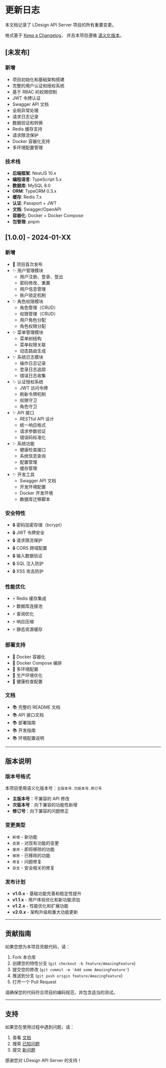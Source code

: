 # 更新日志

本文档记录了 LDesign API Server 项目的所有重要变更。

格式基于 [Keep a Changelog](https://keepachangelog.com/zh-CN/1.0.0/)，
并且本项目遵循 [语义化版本](https://semver.org/lang/zh-CN/)。

## [未发布]

### 新增
- 项目初始化和基础架构搭建
- 完整的用户认证和授权系统
- 基于 RBAC 的权限控制
- JWT 令牌认证
- Swagger API 文档
- 全局异常处理
- 请求日志记录
- 数据验证和转换
- Redis 缓存支持
- 请求限流保护
- Docker 容器化支持
- 多环境配置管理

### 技术栈
- **后端框架**: NestJS 10.x
- **编程语言**: TypeScript 5.x
- **数据库**: MySQL 8.0
- **ORM**: TypeORM 0.3.x
- **缓存**: Redis 7.x
- **认证**: Passport + JWT
- **文档**: Swagger/OpenAPI
- **容器化**: Docker + Docker Compose
- **包管理**: pnpm

## [1.0.0] - 2024-01-XX

### 新增
- 🎉 项目首次发布
- ✨ 用户管理模块
  - 用户注册、登录、登出
  - 密码修改、重置
  - 用户信息管理
  - 账户锁定机制
- ✨ 角色权限模块
  - 角色管理（CRUD）
  - 权限管理（CRUD）
  - 用户角色分配
  - 角色权限分配
- ✨ 菜单管理模块
  - 菜单树结构
  - 菜单权限关联
  - 动态路由生成
- ✨ 系统日志模块
  - 操作日志记录
  - 登录日志追踪
  - 错误日志收集
- ✨ 认证授权系统
  - JWT 访问令牌
  - 刷新令牌机制
  - 权限守卫
  - 角色守卫
- ✨ API 接口
  - RESTful API 设计
  - 统一响应格式
  - 请求参数验证
  - 错误码标准化
- ✨ 系统功能
  - 健康检查接口
  - 系统信息查询
  - 配置管理
  - 缓存管理
- ✨ 开发工具
  - Swagger API 文档
  - 开发环境配置
  - Docker 开发环境
  - 数据库迁移脚本

### 安全特性
- 🔒 密码加密存储（bcrypt）
- 🔒 JWT 令牌安全
- 🔒 请求限流保护
- 🔒 CORS 跨域配置
- 🔒 输入数据验证
- 🔒 SQL 注入防护
- 🔒 XSS 攻击防护

### 性能优化
- ⚡ Redis 缓存集成
- ⚡ 数据库连接池
- ⚡ 查询优化
- ⚡ 响应压缩
- ⚡ 静态资源缓存

### 部署支持
- 🐳 Docker 容器化
- 🐳 Docker Compose 编排
- 🐳 多环境配置
- 🐳 生产环境优化
- 🐳 健康检查配置

### 文档
- 📚 完整的 README 文档
- 📚 API 接口文档
- 📚 部署指南
- 📚 开发指南
- 📚 环境配置说明

---

## 版本说明

### 版本号格式

本项目使用语义化版本号：`主版本号.次版本号.修订号`

- **主版本号**：不兼容的 API 修改
- **次版本号**：向下兼容的功能性新增
- **修订号**：向下兼容的问题修正

### 变更类型

- `新增` - 新功能
- `变更` - 对现有功能的变更
- `废弃` - 即将移除的功能
- `移除` - 已移除的功能
- `修复` - 问题修复
- `安全` - 安全相关的修复

### 发布计划

- **v1.0.x** - 基础功能完善和稳定性提升
- **v1.1.x** - 用户体验优化和新功能添加
- **v1.2.x** - 性能优化和扩展功能
- **v2.0.x** - 架构升级和重大功能更新

---

## 贡献指南

如果您想为本项目贡献代码，请：

1. Fork 本仓库
2. 创建您的特性分支 (`git checkout -b feature/AmazingFeature`)
3. 提交您的修改 (`git commit -m 'Add some AmazingFeature'`)
4. 推送到分支 (`git push origin feature/AmazingFeature`)
5. 打开一个 Pull Request

请确保您的代码符合项目的编码规范，并包含适当的测试。

---

## 支持

如果您在使用过程中遇到问题，请：

1. 查看 [文档](./README.md)
2. 搜索 [已知问题](../../issues)
3. 提交 [新问题](../../issues/new)

感谢您对 LDesign API Server 的支持！